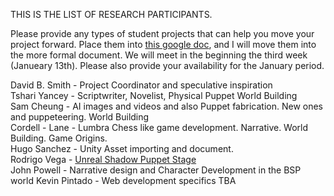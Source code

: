 THIS IS THE LIST OF RESEARCH PARTICIPANTS.

Please provide any types of student projects that can help you move your project forward.  Place them into [this google doc](https://docs.google.com/document/d/1gN0XbNNynq8He-_Xhljdxmb7D4GwhCgbcc2bsW0RzI4/edit?usp=sharing), and I will move them into the more formal document.  We will meet in the beginning the third week (Janueary 13th).  Please also provide your availability for the January period.

David B. Smith - Project Coordinator and speculative inspiration  
Tshari Yancey  -  Scriptwriter, Novelist, Physical Puppet World Building  
Sam Cheung  -  AI images and videos and also Puppet fabrication.  New ones and puppeteering. World Building  
Cordell - Lane - Lumbra Chess like game development. Narrative. World Building.  Game Origins.  
Hugo Sanchez - Unity Asset importing and document.  
Rodrigo Vega  -  [Unreal Shadow Puppet Stage](https://github.com/CHI-CityTech/Unreal-BSP/blob/main/Proposals/Vega-R-Internship%20Proposal.md)  
John Powell - Narrative design and Character Development in the BSP world
Kevin Pintado - Web development specifics TBA
